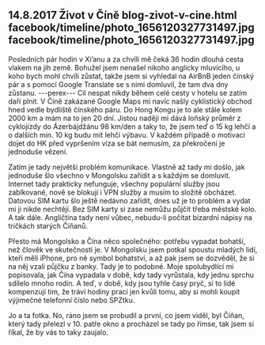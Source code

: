 14.8.2017
Život v Číně
blog-zivot-v-cine.html
facebook/timeline/photo_1656120327731497.jpg
facebook/timeline/photo_1656120327731497.jpg
--------------

Posledních pár hodin v Xi’anu a za chvíli mě čeká 36 hodin dlouhá cesta vlakem na jih země. Bohužel jsem nenašel nikoho anglicky mluvícího, u koho bych mohl chvíli zůstat, takže jsem si vyhledal na AirBnB jeden čínský pár a s pomocí Google Translate se s nimi domluvil, že tam dva dny zůstanu. 
---perex---
Cíl nespat nikdy během celé cesty v hotelu se zatím daří plnit. V Číně zakázané Google Maps mi navíc našly cyklistický obchod hned vedle bydliště čínského páru. Do Hong Kongu je to ale stále kolem 2000 km a mám na to jen 20 dní. Jistou naději mi dává loňský průměr z cyklojízdy do Ázerbájdžánu 98 km/den a taky to, že jsem teď o 15 kg lehčí a o dalších min. 10 kg budu mít lehčí výbavu. V každém případě o motivaci dojet do HK před vypršením víza se bát nemusím, za překročení je jednoduše vězení.

Zatím je tady největší problém komunikace. Vlastně až tady mi došlo, jak jednoduše šlo všechno v Mongolsku zařídit a s každým se domluvit. Internet tady prakticky nefunguje, všechny populární služby jsou zablkované, nově se blokují i VPN služby a musím to složitě obcházet. Datovou SIM kartu šlo ještě nedávno zařídit, dnes už je to problém a vydat mi ji nikde nechtějí. Bez SIM karty si zase nemůžu půjčit třeba městské kolo. A tak dále. Angličtina tady není vůbec, nebudu-li počítat bizardní nápisy na tričkách starých Číňanů.

Přesto má Mongolsko a Čína něco společného: potřebu vypadat bohatší, než člověk ve skutečnosti je. V Mongolsku jsem potkal spoustu mladých lidí, kteří měli iPhone, pro ně symbol bohatství, a až pak jsem se dozvěděl, že si na něj vzali půjčku z banky. Tady je to podobné. Moje spolubydlící mi popisovala, jak Čína vypadala v době, kdy tady vyrůstala, kdy jednu sprchu sdílelo mnoho rodin. A teď, v době, kdy jsou tyhle časy pryč, si to lidé kompenzují tím, že tráví hodiny prací jen kvůli tomu, aby si mohli koupit výjimečné telefonní číslo nebo SPZtku.

Jo a ta fotka. No, ráno jsem se probudil a první, co jsem viděl, byl Číňan, který tady přelezl v 10. patře okno a procházel se tady po římse, tak jsem si říkal, že by vás to taky zaujalo.
